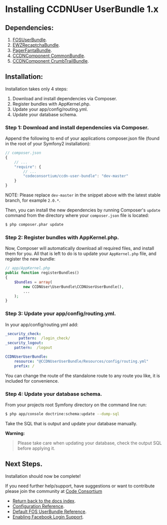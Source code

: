 Installing CCDNUser UserBundle 1.x
==================================

## Dependencies:

1. [FOSUserBundle](http://github.com/FriendsOfSymfony/FOSUserBundle).
2. [EWZRecaptchaBundle](http://github.com/excelwebzone/EWZRecaptchaBundle).
3. [PagerFantaBundle](http://github.com/whiteoctober/WhiteOctoberPagerfantaBundle).
4. [CCDNComponent CommonBundle](https://github.com/codeconsortium/CCDNComponentCommonBundle).
5. [CCDNComponent CrumbTrailBundle](https://github.com/codeconsortium/CCDNComponentCrumbTrailBundle).

## Installation:

Installation takes only 4 steps:

1. Download and install dependencies via Composer.
2. Register bundles with AppKernel.php.
3. Update your app/config/routing.yml.
4. Update your database schema.

### Step 1: Download and install dependencies via Composer.

Append the following to end of your applications composer.json file (found in the root of your Symfony2 installation):

``` js
// composer.json
{
    // ...
    "require": {
        // ...
        "codeconsortium/ccdn-user-bundle": "dev-master"
    }
}
```

NOTE: Please replace ``dev-master`` in the snippet above with the latest stable branch, for example ``2.0.*``.

Then, you can install the new dependencies by running Composer's ``update``
command from the directory where your ``composer.json`` file is located:

``` bash
$ php composer.phar update
```

### Step 2: Register bundles with AppKernel.php.

Now, Composer will automatically download all required files, and install them
for you. All that is left to do is to update your ``AppKernel.php`` file, and
register the new bundle:

``` php
// app/AppKernel.php
public function registerBundles()
{
    $bundles = array(
		new CCDNUser\UserBundle\CCDNUserUserBundle(),
		...
	);
}
```

### Step 3: Update your app/config/routing.yml.

In your app/config/routing.yml add:

``` yml
_security_check:
      pattern:  /login_check/
_security_logout:
    pattern:  /logout

CCDNUserUserBundle:
    resource: "@CCDNUserUserBundle/Resources/config/routing.yml"
    prefix: /
```

You can change the route of the standalone route to any route you like, it is included for convenience.

### Step 4: Update your database schema.

From your projects root Symfony directory on the command line run:

``` bash
$ php app/console doctrine:schema:update --dump-sql
```

Take the SQL that is output and update your database manually.

**Warning:**

> Please take care when updating your database, check the output SQL before applying it.

## Next Steps.

Installation should now be complete!

If you need further help/support, have suggestions or want to contribute please join the community at [Code Consortium](http://www.codeconsortium.com)

- [Return back to the docs index](index.md).
- [Configuration Reference](configuration_reference.md).
- [Default FOS UserBundle Reference](default_fos_configuration.md).
- [Enabling Facebook Login Support](enable_facebook_support.md).
